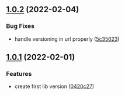 ## [1.0.2](https://github.com/adrianbrs/nest-oidc-provider/compare/1.0.1...1.0.2) (2022-02-04)


### Bug Fixes

* handle versioning in url properly ([5c35623](https://github.com/adrianbrs/nest-oidc-provider/commit/5c356234203d154c7b1bdd1518207989a996d4da))



## [1.0.1](https://github.com/adrianbrs/nest-oidc-provider/compare/0420c2799239fc38c7fe3ec64fcb9a3b08dcf444...1.0.1) (2022-02-01)


### Features

* create first lib version ([0420c27](https://github.com/adrianbrs/nest-oidc-provider/commit/0420c2799239fc38c7fe3ec64fcb9a3b08dcf444))



